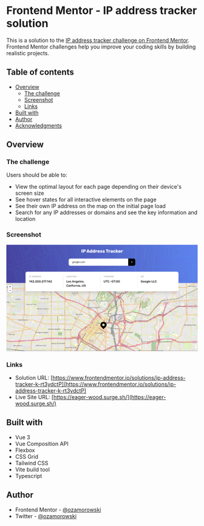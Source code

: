 # Frontend Mentor - IP address tracker solution

This is a solution to the [IP address tracker challenge on Frontend Mentor](https://www.frontendmentor.io/challenges/ip-address-tracker-I8-0yYAH0). Frontend Mentor challenges help you improve your coding skills by building realistic projects.

## Table of contents

- [Overview](#overview)
  - [The challenge](#the-challenge)
  - [Screenshot](#screenshot)
  - [Links](#links)
- [Built with](#built-with)
- [Author](#author)
- [Acknowledgments](#acknowledgments)

## Overview

### The challenge

Users should be able to:

- View the optimal layout for each page depending on their device's screen size
- See hover states for all interactive elements on the page
- See their own IP address on the map on the initial page load
- Search for any IP addresses or domains and see the key information and location

### Screenshot

![](./screenshot.png)

### Links

- Solution URL: [https://www.frontendmentor.io/solutions/ip-address-tracker-k-rt3ydctP](https://www.frontendmentor.io/solutions/ip-address-tracker-k-rt3ydctP)
- Live Site URL: [https://eager-wood.surge.sh/](https://eager-wood.surge.sh/)

## Built with

- Vue 3
- Vue Composition API
- Flexbox
- CSS Grid
- Tailwind CSS
- Vite build tool
- Typescript

## Author

- Frontend Mentor - [@ozamorowski](https://www.frontendmentor.io/profile/ozamorowski)
- Twitter - [@ozamorowski](https://www.twitter.com/ozamorowski)
